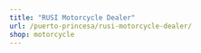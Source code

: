 ```yaml
---
title: "RUSI Motorcycle Dealer"
url: /puerto-princesa/rusi-motorcycle-dealer/
shop: motorcycle
---
```

